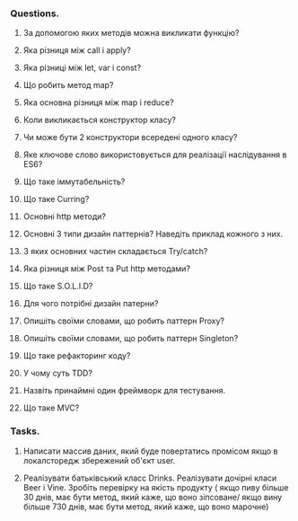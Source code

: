 ### Questions.

1. За допомогою яких методів можна викликати функцію?

2. Яка різниця між call i apply?

3. Яка різниці між let, var i const?

4. Що робить метод map?

5. Яка основна різниця між map і reduce?

6. Коли викликається конструктор класу?

7. Чи може бути 2 конструктори всередені одного класу?

8. Яке ключове слово використовується для реалізації наслідування в ES6?

9. Що таке іммутабельність?

10. Що таке Curring?

11. Основні http методи?

12. Основні 3 типи дизайн паттернів? Наведіть приклад кожного з них.

13. З яких основних частин складається Try/catch?

14. Яка різниця між Post та Put http методами?

15. Що таке S.O.L.I.D?

16. Для чого потрібні дизайн патерни?

17. Опишіть своїми словами, що робить паттерн Proxy?

18. Опишіть своїми словами, що робить паттерн Singleton?

19. Що таке рефакторинг коду?

20. У чому суть TDD?

21. Назвіть принаймні один фреймворк для тестування.

22. Що таке MVC?


### Tasks.

1. Написати массив даних, який буде повертатись промісом якщо в локалсторедж збережений об'єкт user.

2. Реалізувати батьківський класс Drinks. Реалізувати дочірні класи Beer i Vine. Зробіть перевірку на якість продукту ( якщо пиву більше 30 днів, має бути метод, який каже, що воно зіпсоване/ якщо вину більше 730 днів, має бути метод, який каже, що воно марочне)
